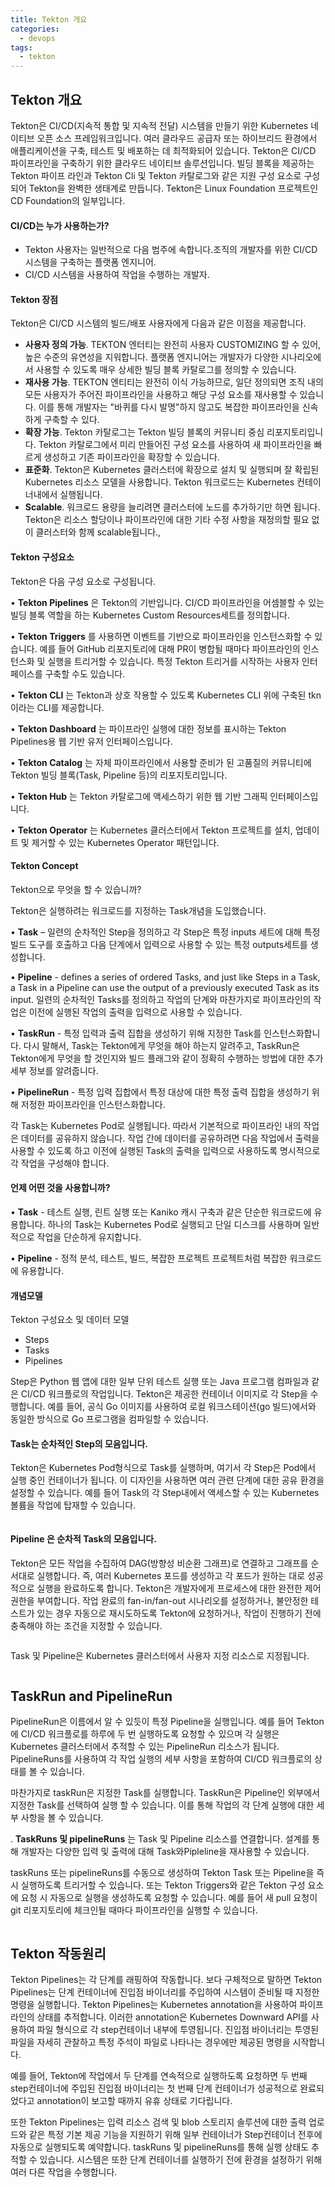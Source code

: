 ```yaml
---
title: Tekton 개요 
categories:
  - devops 
tags:
  - tekton
---
```


## Tekton 개요 
Tekton은 CI/CD(지속적 통합 및 지속적 전달) 시스템을 만들기 위한 Kubernetes 네이티브 오픈 소스 프레임워크입니다. 여러 클라우드 공급자 또는 하이브리드 환경에서 애플리케이션을 구축, 테스트 및 배포하는 데 최적화되어 있습니다.
Tekton은 CI/CD 파이프라인을 구축하기 위한 클라우드 네이티브 솔루션입니다. 빌딩 블록을 제공하는 Tekton 파이프 라인과 Tekton Cli 및 Tekton 카탈로그와 같은 지원 구성 요소로 구성되어 Tekton을 완벽한 생태계로 만듭니다. Tekton은 Linux Foundation 프로젝트인 CD Foundation의 일부입니다.

#### CI/CD는 누가 사용하는가?
-	Tekton 사용자는 일반적으로 다음 범주에 속합니다.조직의 개발자를 위한 CI/CD 시스템을 구축하는 플랫폼 엔지니어.
-	CI/CD 시스템을 사용하여 작업을 수행하는 개발자.

#### Tekton 장점

Tekton은 CI/CD 시스템의 빌드/배포 사용자에게 다음과 같은 이점을 제공합니다.
-	__사용자 정의 가능__. TEKTON 엔터티는 완전히 사용자 CUSTOMIZING 할 수 있어, 높은 수준의 유연성을 지워합니다. 플랫폼 엔지니어는 개발자가 다양한 시나리오에서 사용할 수 있도록 매우 상세한 빌딩 블록 카탈로그를 정의할 수 있습니다.
-	__재사용 가능__. TEKTON 엔티티는 완전히 이식 가능하므로, 일단 정의되면 조직 내의 모든 사용자가 주어진 파이프라인을 사용하고 해당 구성 요소를 재사용할 수 있습니다. 이를 통해 개발자는 "바퀴를 다시 발명"하지 않고도 복잡한 파이프라인을 신속하게 구축할 수 있다.
-	__확장 가능__. Tekton 카탈로그는 Tekton 빌딩 블록의 커뮤니티 중심 리포지토리입니다. Tekton 카탈로그에서 미리 만들어진 구성 요소를 사용하여 새 파이프라인을 빠르게 생성하고 기존 파이프라인을 확장할 수 있습니다.
-	__표준화__. Tekton은 Kubernetes 클러스터에 확장으로 설치 및 실행되며 잘 확립된 Kubernetes 리소스 모델을 사용합니다. Tekton 워크로드는 Kubernetes 컨테이너내에서 실행됩니다.
-	__Scalable__. 워크로드 용량을 늘리려면 클러스터에 노드를 추가하기만 하면 됩니다. Tekton은 리소스 할당이나 파이프라인에 대한 기타 수정 사항을 재정의할 필요 없이 클러스터와 함께 scalable됩니다., 

#### Tekton 구성요소

Tekton은 다음 구성 요소로 구성됩니다.

•	__Tekton Pipelines__  은 Tekton의 기반입니다. CI/CD 파이프라인을 어셈블할 수 있는 빌딩 블록 역할을 하는 Kubernetes Custom Resources세트를 정의합니다.

•	__Tekton Triggers__ 를 사용하면 이벤트를 기반으로 파이프라인을 인스턴스화할 수 있습니다. 예를 들어 GitHub 리포지토리에 대해 PR이 병합될 때마다 파이프라인의 인스턴스화 및 실행을 트리거할 수 있습니다. 특정 Tekton 트리거를 시작하는 사용자 인터페이스를 구축할 수도 있습니다.

•	__Tekton CLI__ 는 Tekton과 상호 작용할 수 있도록 Kubernetes CLI 위에 구축된 tkn이라는 CLI를 제공합니다.

•	__Tekton Dashboard__ 는 파이프라인 실행에 대한 정보를 표시하는 Tekton Pipelines용 웹 기반 유저 인터페이스입니다.

•	__Tekton Catalog__ 는 자체 파이프라인에서 사용할 준비가 된 고품질의 커뮤니티에  Tekton 빌딩 블록(Task, Pipeline 등)의 리포지토리입니다.

•	__Tekton Hub__ 는 Tekton 카탈로그에 액세스하기 위한 웹 기반 그래픽 인터페이스입니다.

•	__Tekton Operator__ 는 Kubernetes 클러스터에서 Tekton 프로젝트를 설치, 업데이트 및 제거할 수 있는 Kubernetes Operator 패턴입니다.

#### Tekton Concept
Tekton으로 무엇을 할 수 있습니까?

Tekton은 실행하려는 워크로드를 지정하는 Task개념을 도입했습니다.

•	__Task__ – 일련의 순차적인 Step을 정의하고 각 Step은 특정 inputs 세트에 대해 특정 빌드 도구를 호출하고 다음 단계에서 입력으로 사용할 수 있는 특정 outputs세트를 생성합니다.

•	__Pipeline__ - defines a series of ordered Tasks, and just like Steps in a Task, a Task in a Pipeline can use the output of a previously executed Task as its input. 일련의 순차적인 Tasks를 정의하고 작업의 단계와 마찬가지로 파이프라인의 작업은 이전에 실행된 작업의 출력을 입력으로 사용할 수 있습니다.

•	__TaskRun__ - 특정 입력과 출력 집합을 생성하기 위해 지정한 Task를 인스턴스화합니다. 다시 말해서, Task는 Tekton에게 무엇을 해야 하는지 알려주고, TaskRun은 Tekton에게 무엇을 할 것인지와 빌드 플래그와 같이 정확히 수행하는 방법에 대한 추가 세부 정보를 알려줍니다.

•	__PipelineRun__ - 특정 입력 집합에서 특정 대상에 대한 특정 출력 집합을 생성하기 위해 저정한 파이프라인을 인스턴스화합니다.

각 Task는 Kubernetes Pod로 실행됩니다. 따라서 기본적으로 파이프라인 내의 작업은 데이터를 공유하지 않습니다. 작업 간에 데이터를 공유하려면 다음 작업에서 출력을 사용할 수 있도록 하고 이전에 실행된 Task의 출력을 입력으로 사용하도록 명시적으로 각 작업을 구성해야 합니다.

#### 언제 어떤 것을 사용합니까?
•	__Task__ - 테스트 실행, 린트 실행 또는 Kaniko 캐시 구축과 같은 단순한 워크로드에 유용합니다. 하나의 Task는 Kubernetes Pod로 실행되고 단일 디스크를 사용하며 일반적으로 작업을 단순하게 유지합니다.

•	__Pipeline__ - 정적 분석, 테스트, 빌드,  복잡한 프로젝트 프로젝트처럼 복잡한 워크로드에 유용합니다.

#### 개념모델

Tekton 구성요소 및 데이터 모델

- Steps
- Tasks
- Pipelines

Step은 Python 웹 앱에 대한 일부 단위 테스트 실행 또는 Java 프로그램 컴파일과 같은 CI/CD 워크플로의 작업입니다. Tekton은 제공한 컨테이너 이미지로 각 Step을 수행합니다. 예를 들어, 공식 Go 이미지를 사용하여 로컬 워크스테이션(go 빌드)에서와 동일한 방식으로 Go 프로그램을 컴파일할 수 있습니다.


#### Task는 순차적인 Step의 모음입니다. 

Tekton은 Kubernetes Pod형식으로 Task를 실행하며, 여기서 각 Step은 Pod에서 실행 중인 컨테이너가 됩니다. 이 디자인을 사용하면 여러 관련 단계에 대한 공유 환경을 설정할 수 있습니다. 예를 들어 Task의 각 Step내에서 액세스할 수 있는 Kubernetes 볼륨을 작업에 탑재할 수 있습니다.

<figure style="width: 50%" class="align-center">
  <img src="{{ site.url }}{{ site.baseurl }}/assets/images/01-tekton-task.png" alt="">
  <figcaption></figcaption>
</figure> 


#### Pipeline 은 순차적 Task의 모음입니다.
Tekton은 모든 작업을 수집하여 DAG(방향성 비순환 그래프)로 연결하고 그래프를 순서대로 실행합니다. 즉, 여러 Kubernetes 포드를 생성하고 각 포드가 원하는 대로 성공적으로 실행을 완료하도록 합니다. Tekton은 개발자에게 프로세스에 대한 완전한 제어 권한을 부여합니다. 작업 완료의 fan-in/fan-out 시나리오를 설정하거나, 불안정한 테스트가 있는 경우 자동으로 재시도하도록 Tekton에 요청하거나, 작업이 진행하기 전에 충족해야 하는 조건을 지정할 수 있습니다.

<figure style="width: 70%" class="align-center">
  <img src="{{ site.url }}{{ site.baseurl }}/assets/images/01-tekton-pipeline.png" alt="">
  <figcaption></figcaption>
</figure> 


Task 및 Pipeline은 Kubernetes 클러스터에서 사용자 지정 리소스로 지정됩니다.

<figure style="width: 70%" class="align-center">
  <img src="{{ site.url }}{{ site.baseurl }}/assets/images/01-tekton-pipeline-on-kubernetes.png" alt="">
  <figcaption></figcaption>
</figure> 

## TaskRun and PipelineRun
PipelineRun은 이름에서 알 수 있듯이 특정 Pipeline을 실행입니다. 예를 들어 Tekton에 CI/CD 워크플로를 하루에 두 번 실행하도록 요청할 수 있으며 각 실행은 Kubernetes 클러스터에서 추적할 수 있는 PipelineRun 리소스가 됩니다. PipelineRuns를 사용하여 각 작업 실행의 세부 사항을 포함하여 CI/CD 워크플로의 상태를 볼 수 있습니다.

마찬가지로 taskRun은 지정한 Task를 실행합니다. TaskRun은 Pipeline인 외부에서 지정한 Task를 선택하여 실행 할 수 있습니다. 이를 통해 작업의 각 단계 실행에 대한 세부 사항을 볼 수 있습니다.

. __TaskRuns 및 pipelineRuns__ 는 Task 및 Pipeline 리소스를 연결합니다. 설계를 통해 개발자는 다양한 입력 및 출력에 대해 Task와Pipleline을 재사용할 수 있습니다.

taskRuns 또는 pipelineRuns를 수동으로 생성하여 Tekton Task 또는 Pipeline을 즉시 실행하도록 트리거할 수 있습니다. 또는 Tekton Triggers와 같은 Tekton 구성 요소에 요청 시 자동으로 실행을 생성하도록 요청할 수 있습니다. 예를 들어 새 pull 요청이 git 리포지토리에 체크인될 때마다 파이프라인을 실행할 수 있습니다.

<figure style="width: 70%" class="align-center">
  <img src="{{ site.url }}{{ site.baseurl }}/assets/images/01-tekton-arch.png" alt="">
  <figcaption></figcaption>
</figure> 


## Tekton 작동원리

Tekton Pipelines는 각 단계를 래핑하여 작동합니다. 보다 구체적으로 말하면 Tekton Pipelines는 단계 컨테이너에 진입점 바이너리를 주입하여 시스템이 준비될 때 지정한 명령을 실행합니다.
Tekton Pipelines는 Kubernetes annotation을 사용하여 파이프라인의 상태를 추적합니다. 이러한 annotation은 Kubernetes Downward API를 사용하여 파일 형식으로 각 step컨테이너 내부에 투영됩니다. 진입점 바이너리는 투영된 파일을 자세히 관찰하고 특정 주석이 파일로 나타나는 경우에만 제공된 명령을 시작합니다. 

예를 들어, Tekton에 작업에서 두 단계를 연속적으로 실행하도록 요청하면 두 번째 step컨테이너에 주입된 진입점 바이너리는 첫 번째 단계 컨테이너가 성공적으로 완료되었다고 annotation이 보고할 때까지 유휴 상태로 기다립니다.

또한 Tekton Pipelines는 입력 리소스 검색 및 blob 스토리지 솔루션에 대한 출력 업로드와 같은 특정 기본 제공 기능을 지원하기 위해 일부 컨테이너가 Step컨테이너 전후에 자동으로 실행되도록 예약합니다. taskRuns 및 pipelineRuns를 통해 실행 상태도 추적할 수 있습니다. 시스템은 또한 단계 컨테이너를 실행하기 전에 환경을 설정하기 위해 여러 다른 작업을 수행합니다. 
